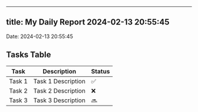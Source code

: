 
---
title: My Daily Report 2024-02-13 20:55:45
---

Date: 2024-02-13 20:55:45

## Tasks Table

| Task | Description | Status |
|------|-------------|--------|
| Task 1 | Task 1 Description | ✅ |
| Task 2 | Task 2 Description | ❌ |
| Task 3 | Task 3 Description | 🔜 |
